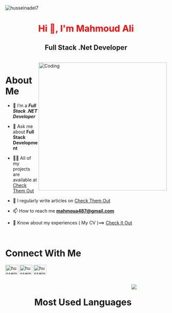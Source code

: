 <p align="left"> <img src="https://komarev.com/ghpvc/?username=husseinadel7&label=Profile%20views&color=0e75b6&style=flat" alt="husseinadel7" /> </p>

<h1 align="center">
  <span style="color: red;">Hi 👋, I'm Mahmoud Ali</span>
</h1>
<h2 align="center">Full Stack .Net Developer </h2>

<br>
<img  align="right" alt="Coding" width="400" src="https://media1.giphy.com/media/ocDxgE43TxdsFRRlR1/giphy.gif?cid=ecf05e471p9xzuow3a40by4m995ulirzazu8qttnox03m106&ep=v1_gifs_related&rid=giphy.gif&ct=g"> 



<h1 align="left">About Me </h1>

- 🌱 I’m a ***Full Stack .NET Developer***

- 💬 Ask me about **Full Stack Development**

- 👨‍💻 All of my projects are available at  [Check Them Out ](https://github.com/mahmoudali-ops?tab=repositories)

- 📝 I regularly write articles on [Check Them Out ](https://husseinadel7.github.io/huss3del.github.io/categories/#blogss)

- 📫 How to reach me **mahmoua487@gmail.com**

- 📄 Know about my experiences ( My CV )==> [Check It Out ](https://drive.google.com/file/d/1g7PaTs34t4zreRji8MjS09y6Vv8B6hs7/view?usp=drive_link)
<br>
<h1 align="left">Connect With Me </h1>
<p align="left">
<a href="https://www.linkedin.com/in/mahmoud-ali-46b872234" target="blank"><img align="center" src="https://raw.githubusercontent.com/rahuldkjain/github-profile-readme-generator/master/src/images/icons/Social/linked-in-alt.svg" alt="hussein-adel-b46783280" height="30" width="40" /></a>
<a href=https://www.facebook.com/share/18hKrCWC9n/ target="blank"><img align="center" src="https://raw.githubusercontent.com/rahuldkjain/github-profile-readme-generator/master/src/images/icons/Social/facebook.svg" alt="hussein.adel.75641" height="30" width="40" /></a>
<a href=https://www.instagram.com/mahmoud.ali._.2000?igsh=MW45OXFqNGlzMm9iNQ== target="blank"><img align="center" src="https://raw.githubusercontent.com/rahuldkjain/github-profile-readme-generator/master/src/images/icons/Social/instagram.svg" alt="hussein.adel7" height="30" width="40" /></a>

</p>


<br>
<div style="display: flex; flex-wrap: wrap; justify-content: center;">
  <h1>Most Used Languages</h1>
    <img align="left" src="https://drive.google.com/file/d/1g7PaTs34t4zreRji8MjS09y6Vv8B6hs7/view?usp=drive_link" />


</div>
